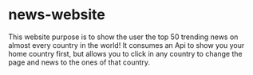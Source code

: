 # news-website

This website purpose is to show the user the top 50 trending news on almost every country in the world! It consumes an Api to show you your home country first, but allows you to click in any country to change the page and news to the ones of that country.
